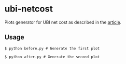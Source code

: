 # ubi-netcost

Plots generator for UBI net cost as described in the [article](https://www.weforum.org/agenda/2017/07/the-cost-of-universal-basic-income-might-be-lower-than-you-think?utm_content=buffera1070&utm_medium=social&utm_source=twitter.com&utm_campaign=buffer).

## Usage

```shell
$ python before.py # Generate the first plot

$ python after.py # Generate the second plot
``````
